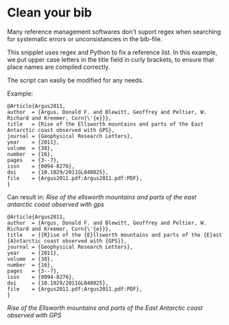 # Clean your bib

Many reference management softwares don't suport regex when searching for systematic errors or unconsistancies in the bib-file. 

This snipplet uses regex and Python to fix a reference list. In this example, we put upper case letters in the title field in curly brackets, to ensure that place names are compiled correctly. 

The script can easliy be modified for any needs. 

Example: 

    @Article{Argus2011,
    author  = {Argus, Donald F. and Blewitt, Geoffrey and Peltier, W. Richard and Kreemer, Corn{\'{e}}},
    title   = {Rise of the Ellsworth mountains and parts of the East Antarctic coast observed with GPS},
    journal = {Geophysical Research Letters},
    year    = {2011},
    volume  = {38},
    number  = {16},
    pages   = {3--7},
    issn    = {0094-8276},
    doi     = {10.1029/2011GL048025},
    file    = {Argus2011.pdf:Argus2011.pdf:PDF},
    }

 Can result in: 
*Rise of the ellsworth mountains and parts of the east antarctic coast observed with gps*

    @Article{Argus2011,
    author  = {Argus, Donald F. and Blewitt, Geoffrey and Peltier, W. Richard and Kreemer, Corn{\'{e}}},
    title   = {{R}ise of the {E}llsworth mountains and parts of the {E}ast {A}ntarctic coast observed with {GPS}},
    journal = {Geophysical Research Letters},
    year    = {2011},
    volume  = {38},
    number  = {16},
    pages   = {3--7},
    issn    = {0094-8276},
    doi     = {10.1029/2011GL048025},
    file    = {Argus2011.pdf:Argus2011.pdf:PDF},
    }

*Rise of the Ellsworth mountains and parts of the East Antarctic coast observed with GPS*
